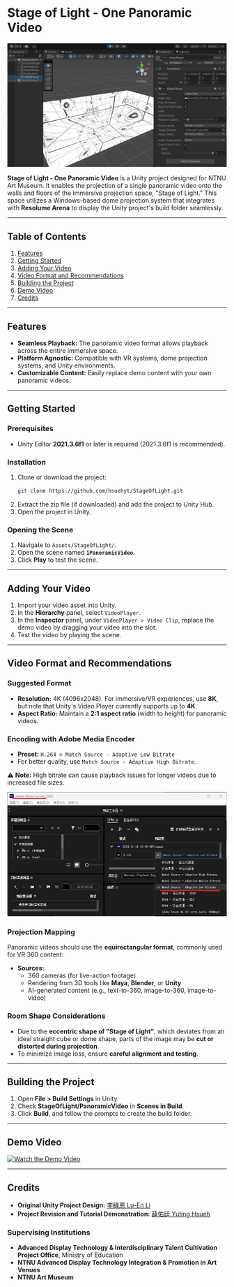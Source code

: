 # Stage of Light - One Panoramic Video

![Stage of Light Scene Preview](https://github.com/hsuehyt/StageOfLight1PanoramicVideo/blob/main/README/Screenshot%202024-11-18%20101251cropped.png)

**Stage of Light - One Panoramic Video** is a Unity project designed for NTNU Art Museum. It enables the projection of a single panoramic video onto the walls and floors of the immersive projection space, "Stage of Light." This space utilizes a Windows-based dome projection system that integrates with **Resolume Arena** to display the Unity project's build folder seamlessly.

---

## Table of Contents
1. [Features](#features)
2. [Getting Started](#getting-started)
3. [Adding Your Video](#adding-your-video)
4. [Video Format and Recommendations](#video-format-and-recommendations)
5. [Building the Project](#building-the-project)
6. [Demo Video](#demo-video)
7. [Credits](#credits)

---

## Features

- **Seamless Playback:** The panoramic video format allows playback across the entire immersive space.
- **Platform Agnostic:** Compatible with VR systems, dome projection systems, and Unity environments.
- **Customizable Content:** Easily replace demo content with your own panoramic videos.

---

## Getting Started

### Prerequisites
- Unity Editor **2021.3.6f1** or later is required (2021.3.6f1 is recommended).

### Installation
1. Clone or download the project:
   ```bash
   git clone https://github.com/hsuehyt/StageOfLight.git
   ```
2. Extract the zip file (if downloaded) and add the project to Unity Hub.
3. Open the project in Unity.

### Opening the Scene
1. Navigate to `Assets/StageOfLight/`.
2. Open the scene named **`1PanoramicVideo`**.
3. Click **Play** to test the scene.

---

## Adding Your Video

1. Import your video asset into Unity.
2. In the **Hierarchy** panel, select `VideoPlayer`.
3. In the **Inspector** panel, under `VideoPlayer > Video Clip`, replace the demo video by dragging your video into the slot.
4. Test the video by playing the scene.

---

## Video Format and Recommendations

### Suggested Format
- **Resolution:** 4K (4096x2048). For immersive/VR experiences, use **8K**, but note that Unity's Video Player currently supports up to **4K**.
- **Aspect Ratio:** Maintain a **2:1 aspect ratio** (width to height) for panoramic videos.

### Encoding with Adobe Media Encoder
- **Preset:** `H.264 > Match Source - Adaptive Low Bitrate`
- For better quality, use `Match Source - Adaptive High Bitrate`.

⚠ **Note:** High bitrate can cause playback issues for longer videos due to increased file sizes.

![Adobe Encoder Settings](https://github.com/hsuehyt/StageOfLight1PanoramicVideo/blob/main/README/Screenshot%202024-11-18%20134307highlighted.png)

### Projection Mapping
Panoramic videos should use the **equirectangular format**, commonly used for VR 360 content:
- **Sources:**  
  - 360 cameras (for live-action footage)  
  - Rendering from 3D tools like **Maya**, **Blender**, or **Unity**  
  - AI-generated content (e.g., text-to-360, image-to-360, image-to-video)

### Room Shape Considerations
- Due to the **eccentric shape of "Stage of Light"**, which deviates from an ideal straight cube or dome shape, parts of the image may be **cut or distorted during projection**.  
- To minimize image loss, ensure **careful alignment and testing**.

---

## Building the Project

1. Open **File > Build Settings** in Unity.
2. Check **StageOfLight/PanoramicVideo** in **Scenes in Build**.
3. Click **Build**, and follow the prompts to create the build folder.

---

## Demo Video

[![Watch the Demo Video](https://img.youtube.com/vi/dlJjMRLl21g/0.jpg)](https://youtu.be/dlJjMRLl21g)

---

## Credits

- **Original Unity Project Design:** [李綠恩 Lu-En Li](https://github.com/LeeMegumi)
- **Project Revision and Tutorial Demonstration:** [薛佑廷 Yuting Hsueh](https://github.com/hsuehyt)

### Supervising Institutions
- **Advanced Display Technology & Interdisciplinary Talent Cultivation Project Office**, Ministry of Education  
- **NTNU Advanced Display Technology Integration & Promotion in Art Venues**  
- **NTNU Art Museum**